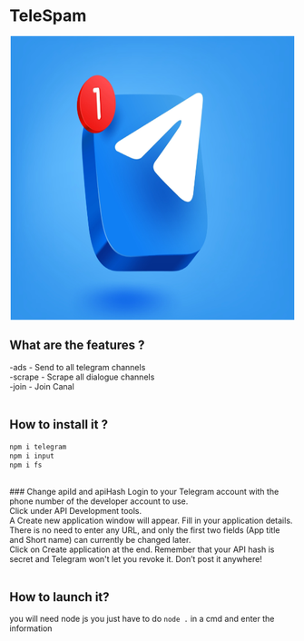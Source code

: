 # TeleSpam
<p align="center">
  <img src="https://raw.githubusercontent.com/Anatik572/telegram-bot-client/main/istelegramsafe_IPV-blog-1024x683.png", width="500", height="500">
</p>

## What are the features ?
-ads - Send to all telegram channels <br>
-scrape - Scrape all dialogue channels<br>
-join - Join Canal<br><br>

## How to install it ? 
```
npm i telegram
npm i input
npm i fs
``` 
<br>
### Change apiId and apiHash
Login to your Telegram account with the phone number of the developer account to use.<br>
Click under API Development tools.<br>
A Create new application window will appear. Fill in your application details. There is no need to enter any URL, and only the first two fields (App title and Short name) can currently be changed later.<br>
Click on Create application at the end. Remember that your API hash is secret and Telegram won't let you revoke it. Don’t post it anywhere!<br><br>

## How to launch it?
you will need node js you just have to do ```node .``` in a cmd and enter the information <br>


